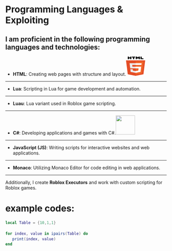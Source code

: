 # Programming Languages & Exploiting

I am proficient in the following programming languages and technologies:
--------------------------------------
- **HTML**: Creating web pages with structure and layout.<img src="https://raw.githubusercontent.com/RAFA12763/RAFA12763/refs/heads/main/html logo.png" width="60" height="60"/>
--------------------------------------
- **Lua**: Scripting in Lua for game development and automation.
--------------------------------------
- **Luau**: Lua variant used in Roblox game scripting.
--------------------------------------
- **C#**: Developing applications and games with C#.<img src="https://upload.wikimedia.org/wikipedia/commons/4/4f/Csharp_Logo.png" width="60" height="60"/>
--------------------------------------
- **JavaScript (JS)**: Writing scripts for interactive websites and web applications.
--------------------------------------
- **Monaco**: Utilizing Monaco Editor for code editing in web applications.
--------------------------------------
Additionally, I create **Roblox Executors** and work with custom scripting for Roblox games.

# example codes:

``` lua
local Table = {10,1,1}

for index, value in ipairs(Table) do
   print(index, value)
end
```
